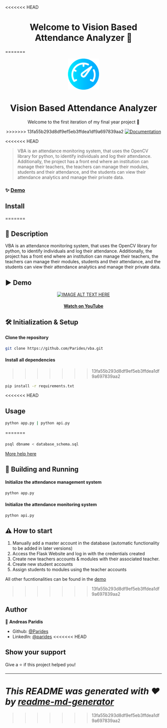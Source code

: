 <<<<<<< HEAD
<h1 align="center">Welcome to Vision Based Attendance Analyzer 👋</h1>
<p>
=======
<div align="center">
  <img alt="logo" src="https://github.com/Parides/vba/blob/4c02d52aeb1fe2bcbae68f9dec399ea049015a99/web/css/dashboard.png" width="100"/>
  <h1>Vision Based Attendance Analyzer</h1>
  <p>Welcome to the first iteration of my final year project 👋</p>
</div>
<p align="center">
>>>>>>> 13fa55b293d8df9ef5eb3ffdea1df9a697839aa2
  <a href="www.google.com" target="_blank">
    <img alt="Documentation" src="https://img.shields.io/badge/documentation-yes-brightgreen.svg" />
  </a>
</p>

<<<<<<< HEAD
> VBA is an attendance monitoring system, that uses the OpenCV library for python, to identify individuals and log their attendance. Additionally, the project has a front end where an institution can manage their teachers, the teachers can manage their modules, students and their attendance, and the students can view their attendance analytics and manage their private data.

### ✨ [Demo](https://youtu.be/asec-YM0UjM)

## Install
=======
## 📰 Description
VBA is an attendance monitoring system, that uses the OpenCV library for python, to identify individuals and log their attendance. Additionally, the project has a front end where an institution can manage their teachers, the teachers can manage their modules, students and their attendance, and the students can view their attendance analytics and manage their private data.

## ▶ Demo

<div align="center">

[![IMAGE ALT TEXT HERE](https://img.youtube.com/vi/asec-YM0UjM/0.jpg)](https://youtu.be/asec-YM0UjM)

  <h4><a href="https://youtu.be/asec-YM0UjM">Watch on YouTube</a> </h4>
 
</div>

## 🛠 Initialization & Setup 

#### Clone the repository

```sh
git clone https://github.com/Parides/vba.git
```
#### Install all dependencies
>>>>>>> 13fa55b293d8df9ef5eb3ffdea1df9a697839aa2

```sh
pip install -r requirements.txt
```
<<<<<<< HEAD

## Usage

```sh
python app.py | python api.py
```

=======
#### 

```sh
psql dbname < database_schema.sql
```
[More help here](https://www.postgresql.org/docs/9.1/backup-dump.html)

## 🚀 Building and Running

#### Initialize the attendance management system
```sh
python app.py
```
#### Initialize the attendance monitoring system
```sh
python api.py
```

## ⚠ How to start
1. Manually add a master account in the database (automatic functionality to be added in later versions)
2. Access the Flask Website and log in with the credentials created
3. Create new teachers accounts & modules with their associated teacher.
4. Create new student accounts
5. Assign students to modules using the teacher accounts

All other fucntionalities can be found in the [demo](https://youtu.be/asec-YM0UjM)
>>>>>>> 13fa55b293d8df9ef5eb3ffdea1df9a697839aa2
## Author

👤 **Andreas Paridis**

* Github: [@Parides](https://github.com/Parides)
* LinkedIn: [@parides](https://linkedin.com/in/parides)
<<<<<<< HEAD

## Show your support

Give a ⭐️ if this project helped you!

***
_This README was generated with ❤️ by [readme-md-generator](https://github.com/kefranabg/readme-md-generator)_
=======
>>>>>>> 13fa55b293d8df9ef5eb3ffdea1df9a697839aa2
